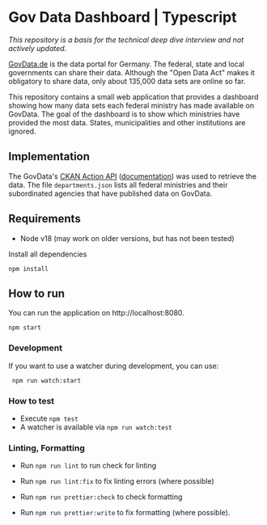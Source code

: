 # Gov Data Dashboard | Typescript

_This repository is a basis for the technical deep dive interview and not actively updated._

[GovData.de](https://www.govdata.de/) is the data portal for Germany. The federal, state and local governments can share their data. Although the "Open Data Act" makes it obligatory to share data, only about 135,000 data sets are online so far.

This repository contains a small web application that provides a dashboard showing how many data sets each federal ministry has made available on GovData. The goal of the dashboard is to show which ministries have provided the most data. States, municipalities and other institutions are ignored.

## Implementation

The GovData's [CKAN Action API](https://www.govdata.de/ckan/api/3) ([documentation](https://docs.ckan.org/en/2.9/api/index.html#get-able-api-functions)) was used to retrieve the data. The file `departments.json` lists all federal ministries and their subordinated agencies that have published data on GovData.

## Requirements

- Node v18 (may work on older versions, but has not been tested)

Install all dependencies

```
npm install
```

## How to run

You can run the application on http://localhost:8080.

```
npm start
```

### Development

If you want to use a watcher during development, you can use:

```
 npm run watch:start
```

### How to test

- Execute `npm test`
- A watcher is available via `npm run watch:test`

### Linting, Formatting

- Run `npm run lint` to run check for linting
- Run `npm run lint:fix` to fix linting errors (where possible)

- Run `npm run prettier:check` to check formatting
- Run `npm run prettier:write` to fix formatting (where possible).
